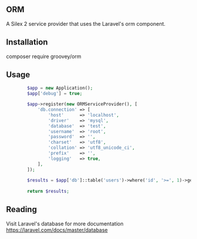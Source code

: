 ## ORM
A Silex 2 service provider that uses the Laravel's orm component.

## Installation

  composer require groovey/orm

## Usage

```php
        $app = new Application();
        $app['debug'] = true;

        $app->register(new ORMServiceProvider(), [
            'db.connection' => [
                'host'      => 'localhost',
                'driver'    => 'mysql',
                'database'  => 'test',
                'username'  => 'root',
                'password'  => '',
                'charset'   => 'utf8',
                'collation' => 'utf8_unicode_ci',
                'prefix'    => '',
                'logging'   => true,
            ],
        ]);
        
        $results = $app['db']::table('users')->where('id', '>=', 1)->get();
        
        return $results;
```

## Reading

 Visit Laravel's database for more documentation https://laravel.com/docs/master/database
